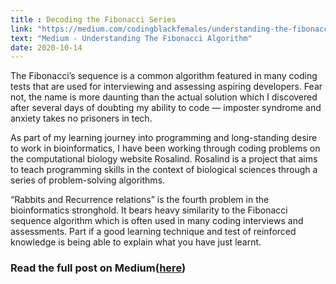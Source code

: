 ```yaml
---
title : Decoding the Fibonacci Series
link: "https://medium.com/codingblackfemales/understanding-the-fibonacci-series-algorithm-rabbits-and-recurrence-eab9b4bdad5c"
text: "Medium - Understanding The Fibonacci Algorithm"
date: 2020-10-14
---
```

The Fibonacci’s sequence is a common algorithm featured in many coding tests that are used for interviewing and assessing aspiring developers. Fear not, the name is more daunting than the actual solution which I discovered after several days of doubting my ability to code — imposter syndrome and anxiety takes no prisoners in tech.


As part of my learning journey into programming and long-standing desire to work in bioinformatics, I have been working through coding problems on the computational biology website Rosalind. Rosalind is a project that aims to teach programming skills in the context of biological sciences through a series of problem-solving algorithms.

“Rabbits and Recurrence relations” is the fourth problem in the bioinformatics stronghold. It bears heavy similarity to the Fibonacci sequence algorithm which is often used in many coding interviews and assessments. Part if a good learning technique and test of reinforced knowledge is being able to explain what you have just learnt.

### Read the full post on Medium([here](https://medium.com/@arcade.kwaku/understanding-the-fibonacci-series-algorithm-rabbits-and-recurrence-eab9b4bdad5c))
